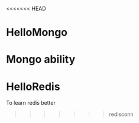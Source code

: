 <<<<<<< HEAD
# HelloMongo
Mongo ability
=======
# HelloRedis
To learn redis better
>>>>>>> redisconn
